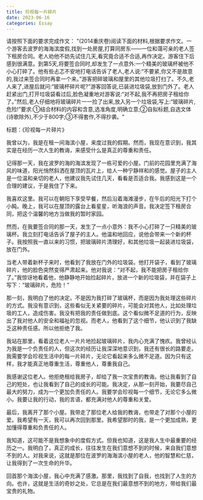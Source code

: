 ```yaml
---
title: 珍视每一片碎片
date: 2023-06-16
categories: Essay
---
```




请按照下面的要求完成作文：
"(2014重庆卷)阅读下面的材料,根据要求作文。一个游客去波罗的海海滨度假,找到一处房屋,打算同房东——一位和蔼可亲的老人签下租房合同。老人劝他不妨先试住几天,看究竟合适不合适,再作决定。游客住下后感到很满意。到第5天,将要签合同时,却发生了一点意外:一个精美的玻璃杯被他不小心打碎了。他有些忐忑不安地打电话告诉了老人,老人说:“不要紧,你又不是故意的,我过来签合同时再拿一个来。”游客把碎玻璃和屋里的其他垃圾打扫了。不久,老人来了,进屋后就问:“玻璃杯碎片呢?”游客回答说,已装进垃圾袋,放到门外了。老人赶紧出门,打开垃圾袋看过后,脸色凝重地对游客说:“对不起,我不再把房子租给你了。”然后,老人仔细地将玻璃碎片一一捡了出来,放入另一个垃圾袋,写上:“玻璃碎片,危险!”要求:①结合材料的内容和含意,选准角度,明确立意;②自拟标题,自选文体(诗歌除外),不少于800字;③不得套作,不得抄袭。"

标题：《珍视每一片碎片》

我曾以为，我是在租一间海滨小屋，来度过我的假期。然而，我现在意识到，我其实是在经历一次人生的教诲，来感受什么是真正的尊重和责任。

记得那一天，我在波罗的海的海滨发现了一栋可爱的小屋。门前的花园里充满了海风的味道，阳光悄然斜洒在屋顶的瓦片上，给人一种宁静祥和的感觉。屋子的主人是一位温和亲切的老人，他建议我先试住几天，看看是否适合我。我感到这是一个合理的建议，于是我住了下来。

我喜欢这里。我可以在朝阳下享受早餐，然后沿着海滩漫步，在午后的阳光下打个小盹。晚上，我可以在屋顶的露台上看星星，听海浪的声音。我决定签下租房合同，把这个温馨的地方当做我的暂时家园。

然而，在我要签合同的那一天，发生了一点小意外：我不小心打碎了一只精美的玻璃杯。我立刻打电话告诉了屋子的主人。他温和地回应，说他会带来一个新的杯子。我按照我一直以来的习惯，把玻璃碎片清理好，和其他垃圾一起装进垃圾袋，放在门外。

当老人带着新杯子来时，他看到了我放在门外的垃圾袋。他打开袋子，看到了玻璃碎片，他的脸色突然变得严肃起来。他对我说：“对不起，我不能把房子租给你了。”我惊讶地看着他，他静静地开始捡起碎片，放进一个新的垃圾袋，并在袋子上写下：“玻璃碎片，危险！”

那一刻，我明白了他的决定。不是因为我打碎了玻璃杯，而是因为我处理这些碎片的方式。我没有意识到，这些看似无关紧要的碎片，可能会对其他人，比如处理垃圾的工人，造成伤害。我没有把我的责任做到底。这个看似微不足道的行为，反映出了我对他人的安全和福祉的忽视。而老人，他看到了这个细节，他认识到了我缺乏这种责任感。所以他拒绝了我。

我站在那里，看着这位老人一片片地捡起玻璃碎片，我内心充满了愧疚。我曾经认为我是一个负责任的人，但这次的经历让我深深地意识到，我还有很长的路要走。我需要学会珍视生活中的每一片碎片，无论它看起来多么微不足道。因为只有这样，我才能真正地尊重生活，尊重他人，尊重我自己。

我感谢这位老人。他拒绝租给我房子，却给了我一次宝贵的教诲。他让我看到了自己的短处，也让我看到了自己的成长的可能。我决定，从那一刻开始，我要尽自己最大的努力，成为一个更加负责任的人。我要学会珍视每一个细节，无论它多么微小。我要让我的行动，我的言语，都充满对他人的尊重和关爱。

最后，我离开了那个小屋。我带走了那位老人给我的教诲，也带走了对那个小屋的爱。我希望有一天，我可以再次回到那里。我希望那时的我，是一个更加成熟，更加懂得尊重和负责任的人。

我知道，这可能不是我想象中的度假方式。但我也知道，这是我人生中最重要的经历之一。我明白了，真正的成长，往往发生在我们意想不到的时候，来自我们意想不到的人。对我来说，这就是那位在波罗的海海滨小屋的老人，他的智慧和仁慈，让我得到了一次生命的升华。

回首那个海滨小屋，我心中充满了感激。那里，我找到了自我，也找到了人生的方向。也许，这就是生活的奇妙之处，它总是在我们最意想不到的地方，带给我们最宝贵的礼物。